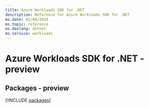 ```yaml
---
title: Azure Workloads SDK for .NET
description: Reference for Azure Workloads SDK for .NET
ms.date: 02/09/2024
ms.topic: reference
ms.devlang: dotnet
ms.service: workloads
---
```

# Azure Workloads SDK for .NET - preview
## Packages - preview
[!INCLUDE [packages](workloads-index.md)]